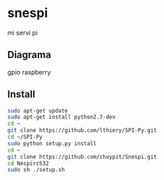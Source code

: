 # snespi
mi servi pi

## Diagrama
gpio raspberry

## Install

 ```bash
sudo apt-get update
sudo apt-get install python2.7-dev
cd ~
git clone https://github.com/lthiery/SPI-Py.git
cd ~/SPI-Py
sudo python setup.py install
cd ~
git clone https://github.com/chuypit/Snespi.git
cd Nespirc532
sudo sh ./setup.sh
 ``` 
